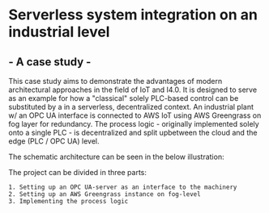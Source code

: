 # Serverless system integration on an industrial level
## -  A case study  -

This case study aims to demonstrate the advantages of modern architectural
approaches in the field of IoT and I4.0. It is designed to serve as an example
for how a "classical" solely PLC-based control can be substituted by a in a
serverless, decentralized context. An industrial plant w/ an OPC UA interface is
connected to AWS IoT using AWS Greengrass on fog layer for redundancy. The
process logic - originally implemented solely onto a single PLC - is decentralized
and split upbetween the cloud and the edge (PLC / OPC UA) level.

The schematic architecture can be seen in the below illustration:



The project can be divided in three parts:

    1. Setting up an OPC UA-server as an interface to the machinery
    2. Setting up an AWS Greengrass instance on fog-level
    3. Implementing the process logic
